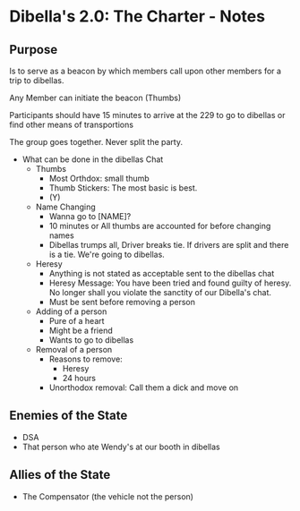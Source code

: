 # Dibella's 2.0: The Charter - Notes
## Purpose
Is to serve as a beacon by which members call upon other members for a trip to dibellas.

Any Member can initiate the beacon (Thumbs)

Participants should have 15 minutes to arrive at the 229 to go to dibellas or find other means of transportions

The group goes together. Never split the party.

* What can be done in the dibellas Chat
  * Thumbs
    * Most Orthdox: small thumb
    * Thumb Stickers: The most basic is best.
    * (Y)
  * Name Changing
    * Wanna go to [NAME]?
    * 10 minutes or All thumbs are accounted for before changing names
    * Dibellas trumps all, Driver breaks tie. If drivers are split and there is a tie. We're going to dibellas.
  * Heresy
    * Anything is not stated as acceptable sent to the dibellas chat
    * Heresy Message: You have been tried and found guilty of heresy. No longer shall you violate the sanctity of our Dibella's chat.
    * Must be sent before removing a person
  * Adding of a person
    * Pure of a heart
    * Might be a friend
    * Wants to go to dibellas
  * Removal of a person
    * Reasons to remove:
      * Heresy
      * 24 hours
    * Unorthodox removal: Call them a dick and move on

## Enemies of the State
* DSA
* That person who ate Wendy's at our booth in dibellas

## Allies of the State
* The Compensator (the vehicle  not the person)
